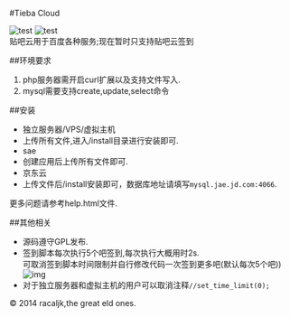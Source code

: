 #Tieba Cloud

![test](http://img.shields.io/badge/language-php-orange.svg)    ![test](http://img.shields.io/badge/building-90%-green.svg)<br>
贴吧云用于百度各种服务;现在暂时只支持贴吧云签到

##环境要求
1. php服务器需开启curl扩展以及支持文件写入.
2. mysql需要支持create,update,select命令

##安装
* 独立服务器/VPS/虚拟主机
 * 上传所有文件,进入/install目录进行安装即可.
* sae
 * 创建应用后上传所有文件即可.
* 京东云
 * 上传文件后/install安装即可，数据库地址请填写`mysql.jae.jd.com:4066`.

更多问题请参考help.html文件.

##其他相关
* 源码遵守GPL发布.
* 签到脚本每次执行5个吧签到,每次执行大概用时2s.<br>
  可取消签到脚本时间限制并自行修改代码一次签到更多吧(默认每次5个吧))
  ![img](http://pic.yupoo.com/racaljk/E6W6ljde/medish.jpg)
* 对于独立服务器和虚拟主机的用户可以取消注释````//set_time_limit(0);````

© 2014 racaljk,the great eld ones.